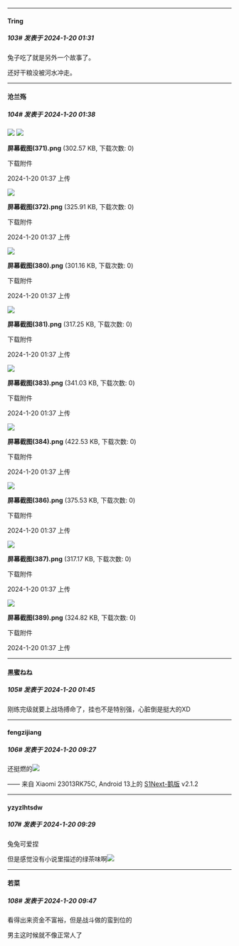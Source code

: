 
*****

####  Tring  
##### 103#       发表于 2024-1-20 01:31

兔子吃了就是另外一个故事了。

还好干粮没被河水冲走。

*****

####  沧兰殇  
##### 104#       发表于 2024-1-20 01:38

<img src="https://static.saraba1st.com/image/smiley/face2017/074.png" referrerpolicy="no-referrer">

<img src="https://img.saraba1st.com/forum/202401/20/013744jzvael6f6lc8ffl5.png" referrerpolicy="no-referrer">

<strong>屏幕截图(371).png</strong> (302.57 KB, 下载次数: 0)

下载附件

2024-1-20 01:37 上传

<img src="https://img.saraba1st.com/forum/202401/20/013744c34iaias04x4l4aa.png" referrerpolicy="no-referrer">

<strong>屏幕截图(372).png</strong> (325.91 KB, 下载次数: 0)

下载附件

2024-1-20 01:37 上传

<img src="https://img.saraba1st.com/forum/202401/20/013744vb69tf0rddfae2d1.png" referrerpolicy="no-referrer">

<strong>屏幕截图(380).png</strong> (301.16 KB, 下载次数: 0)

下载附件

2024-1-20 01:37 上传

<img src="https://img.saraba1st.com/forum/202401/20/013745zh3q32777uuw7kye.png" referrerpolicy="no-referrer">

<strong>屏幕截图(381).png</strong> (317.25 KB, 下载次数: 0)

下载附件

2024-1-20 01:37 上传

<img src="https://img.saraba1st.com/forum/202401/20/013745kjnlmn0cc2gk8oc2.png" referrerpolicy="no-referrer">

<strong>屏幕截图(383).png</strong> (341.03 KB, 下载次数: 0)

下载附件

2024-1-20 01:37 上传

<img src="https://img.saraba1st.com/forum/202401/20/013745pysj42ymxkv6kvyz.png" referrerpolicy="no-referrer">

<strong>屏幕截图(384).png</strong> (422.53 KB, 下载次数: 0)

下载附件

2024-1-20 01:37 上传

<img src="https://img.saraba1st.com/forum/202401/20/013745rooh7kf76oe3mxe3.png" referrerpolicy="no-referrer">

<strong>屏幕截图(386).png</strong> (375.53 KB, 下载次数: 0)

下载附件

2024-1-20 01:37 上传

<img src="https://img.saraba1st.com/forum/202401/20/013746u61bkbot8c1qi1te.png" referrerpolicy="no-referrer">

<strong>屏幕截图(387).png</strong> (317.17 KB, 下载次数: 0)

下载附件

2024-1-20 01:37 上传

<img src="https://img.saraba1st.com/forum/202401/20/013746wvwxheehwxhef84h.png" referrerpolicy="no-referrer">

<strong>屏幕截图(389).png</strong> (324.82 KB, 下载次数: 0)

下载附件

2024-1-20 01:37 上传


*****

####  黒蜜ねね  
##### 105#       发表于 2024-1-20 01:45

刚练完级就要上战场搏命了，挂也不是特别强，心脏倒是挺大的XD


*****

####  fengzijiang  
##### 106#       发表于 2024-1-20 09:27

还挺燃的<img src="https://static.saraba1st.com/image/smiley/face2017/067.png" referrerpolicy="no-referrer">

—— 来自 Xiaomi 23013RK75C, Android 13上的 [S1Next-鹅版](https://github.com/ykrank/S1-Next/releases) v2.1.2

*****

####  yzyzlhtsdw  
##### 107#       发表于 2024-1-20 09:29

兔兔可爱捏

但是感觉没有小说里描述的绿茶味啊<img src="https://static.saraba1st.com/image/smiley/face2017/065.png" referrerpolicy="no-referrer">


*****

####  若菜  
##### 108#       发表于 2024-1-20 09:47

看得出来资金不富裕，但是战斗做的蛮到位的

男主这时候就不像正常人了

